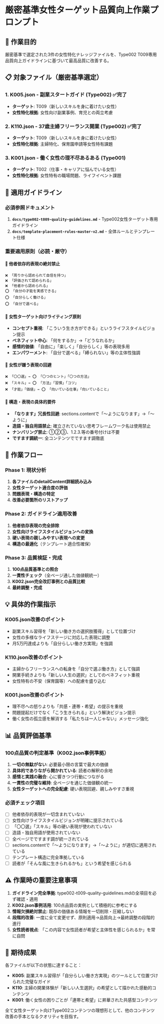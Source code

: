 # 厳密基準女性ターゲット品質向上作業プロンプト

## 🎯 作業目的
厳密基準で選定された3件の女性特化ナレッジファイルを、Type002 T009専用品質向上ガイドラインに基づいて最高品質に改善する。

## 📋 対象ファイル（厳密基準選定）

### 1. K005.json - 副業スタートガイド (Type002) ✅完了
- **ターゲット**: T009（新しいスキルを身に着けたい女性）
- **女性特化根拠**: 女性向け副業事例、育児との両立考慮

### 2. K110.json - 37歳主婦フリーランス開業 (Type002)  ✅完了
- **ターゲット**: T009（新しいスキルを身に着けたい女性）
- **女性特化根拠**: 主婦特化、保育園申請等女性特有課題

### 3. K001.json - 働く女性の理不尽あるある (Type001)
- **ターゲット**: T002（仕事・キャリアに悩んでいる女性）
- **女性特化根拠**: 女性特有の職場問題、ライフイベント課題

## 🌟 適用ガイドライン

### 必須参照ドキュメント
1. **`docs/type002-t009-quality-guidelines.md`** - Type002女性ターゲット専用ガイドライン
2. **`docs/template-placement-rules-master-v2.md`** - 全体ルールとテンプレート仕様

### 重要適用原則（必読・厳守）

#### 🚨 他者依存的表現の絶対禁止
```
❌ 「周りから認められて自信を持つ」
❌ 「評価されて認められる」
❌ 「他者から認められる」
⭕ 「自分の才能を実感できる」
⭕ 「自分らしく働ける」
⭕ 「自分で選べる」
```

#### 💎 女性ターゲット向けライティング原則
- **コンセプト重視**: 「こういう生き方ができる」というライフスタイルビジョン提示
- **ベネフィット中心**: 「何をするか」→「どうなれるか」
- **感情的価値**: 「自由に」「楽しく」「自分らしく」等の表現多用
- **エンパワーメント**: 「自分で選べる」「縛られない」等の主体性強調

#### 🔧 女性が嫌う表現の回避
```
❌ 「〇〇選」→ ⭕ 「〇つのヒント」「〇つの方法」
❌ 「スキル」→ ⭕ 「方法」「習慣」「コツ」
❌ 「才能」「価値」→ ⭕ 「向いている仕事」「向いていること」
```

#### 📝 構造・表現の具体的要件
- **「なります」冗長性回避**: sections.contentで「〜ようになります」→「〜ように」
- **造語・独自用語禁止**: 確立されていない思考フレームワーク名は使用禁止
- **ナンバリング禁止**: ①②③、1.2.3.等の番号付けは不要
- **ですます調統一**: 全コンテンツでですます調徹底

## 🔄 作業フロー

### Phase 1: 現状分析
1. **各ファイルのdetailContent詳細読み込み**
2. **女性ターゲット適合度の評価**
3. **問題表現・構造の特定**
4. **改善必要箇所のリストアップ**

### Phase 2: ガイドライン適用改善
1. **他者依存表現の完全排除**
2. **女性向けライフスタイルビジョンへの変換**
3. **硬い表現の親しみやすい表現への変更**
4. **構造の最適化**（テンプレート適合性確保）

### Phase 3: 品質検証・完成
1. **100点品質基準との照合**
2. **一貫性チェック**（全ページ通した価値観統一）
3. **K002.json完全改訂事例との品質比較**
4. **最終調整・完成**

## 💡 具体的作業指示

### K005.json改善のポイント
- 副業スキル習得を「新しい働き方の選択肢獲得」として位置づけ
- 女性の多様なライフステージに対応した表現に調整
- 月5万円達成よりも「自分らしい働き方実現」を強調

### K110.json改善のポイント  
- 主婦からフリーランスへの転身を「自分で選ぶ働き方」として強調
- 開業手続きよりも「新しい人生の選択」としてのベネフィット重視
- 女性特有の不安（保育園等）への配慮を盛り込む

### K001.json改善のポイント
- 理不尽への怒りよりも「共感・連帯・希望」の提示を重視
- 問題提起だけでなく「こう生きられる」という解決ビジョン提示
- 働く女性の孤立感を解消する「私たちは一人じゃない」メッセージ強化

## 📊 品質評価基準

### 100点品質の判定基準（K002.json事例準拠）
1. **一切の無駄がない**: 必要最小限の言葉で最大の価値
2. **具体的でありながら開かれている**: 読者の解釈の余地
3. **感情と実践の融合**: 心に響きつつ行動につながる
4. **一貫性の完璧な維持**: 全ページを通じた価値観の統一
5. **女性ターゲットへの完全配慮**: 硬い表現回避、親しみやすさ重視

### 必須チェック項目
- [ ] 他者依存的表現が一切含まれていない
- [ ] 女性向けライフスタイルビジョンが明確に提示されている
- [ ] 「〇〇選」「スキル」等の硬い表現が使われていない
- [ ] 造語・独自用語が使用されていない
- [ ] 全ページでですます調が統一されている
- [ ] sections.contentで「〜ようになります」→「〜ように」が適切に適用されている
- [ ] テンプレート構造に完全準拠している
- [ ] 読者が「そんな風に生きられるかも」という希望を感じられる

## ⚠️ 作業時の重要注意事項

1. **ガイドライン完全準拠**: type002-t009-quality-guidelines.mdの全項目を必ず確認・適用
2. **K002.json事例活用**: 100点品質の実例として積極的に参考にする
3. **情報欠損絶対禁止**: 既存の価値ある情報を一切削除・圧縮しない
4. **段階的改善**: 一度に全て変更せず、原則適用→品質向上→最終調整の段階的進行
5. **女性読者視点**: 「この内容で女性読者が希望と主体性を感じられるか」を常に自問

## 🎯 期待成果

各ファイルが以下の状態に達すること：
- **K005**: 副業スキル習得が「自分らしい働き方実現」のツールとして位置づけられた完璧なガイド
- **K110**: 主婦の開業体験が「新しい人生選択」の希望として描かれた感動的コンテンツ  
- **K001**: 働く女性の困りごとが「連帯と希望」に昇華された共感型コンテンツ

全て女性ターゲット向けType002コンテンツの理想形として、他のコンテンツ改善の手本となるクオリティを目指す。